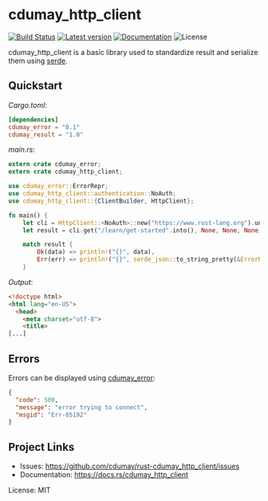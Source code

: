 # cdumay_http_client

[![Build Status](https://travis-ci.org/cdumay/rust-cdumay_http_client.svg?branch=master)](https://travis-ci.org/cdumay/rust-cdumay_http_client)
[![Latest version](https://img.shields.io/crates/v/cdumay_http_client.svg)](https://crates.io/crates/cdumay_http_client)
[![Documentation](https://docs.rs/cdumay_http_client/badge.svg)](https://docs.rs/cdumay_http_client)
![License](https://img.shields.io/crates/l/cdumay_http_client.svg)

cdumay_http_client is a basic library used to standardize result and serialize them using [serde](https://docs.serde.rs/serde/).

## Quickstart

_Cargo.toml_:
```toml
[dependencies]
cdumay_error = "0.1"
cdumay_result = "1.0"
```

_main.rs_:

```rust
extern crate cdumay_error;
extern crate cdumay_http_client;

use cdumay_error::ErrorRepr;
use cdumay_http_client::authentication::NoAuth;
use cdumay_http_client::{ClientBuilder, HttpClient};

fn main() {
    let cli = HttpClient::<NoAuth>::new("https://www.rust-lang.org").unwrap();
    let result = cli.get("/learn/get-started".into(), None, None, None);

    match result {
        Ok(data) => println!("{}", data),
        Err(err) => println!("{}", serde_json::to_string_pretty(&ErrorRepr::from(err)).unwrap()),
    }
```
_Output_:
```html
<!doctype html>
<html lang="en-US">
  <head>
    <meta charset="utf-8">
    <title>
[...]
```
## Errors

Errors can be displayed using [cdumay_error](https://docs.serde.rs/cdumay_error/):

```json
{
  "code": 500,
  "message": "error trying to connect",
  "msgid": "Err-05192"
}
```

## Project Links

- Issues: https://github.com/cdumay/rust-cdumay_http_client/issues
- Documentation: https://docs.rs/cdumay_http_client

License: MIT
